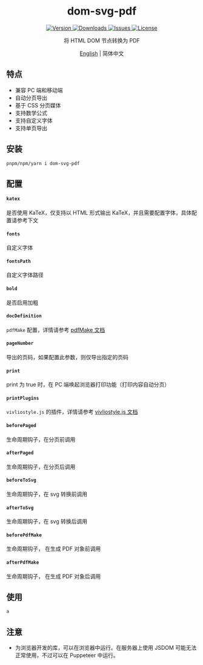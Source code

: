 <h1 align="center">dom-svg-pdf</h1>

<p align="center">
  <a href="https://www.npmjs.com/package/dom-svg-pdf">
    <img src="https://img.shields.io/npm/v/dom-svg-pdf.svg" alt="Version">
  </a>
  <a href="https://www.npmjs.com/package/dom-svg-pdf">
    <img src="https://img.shields.io/npm/dm/dom-svg-pdf" alt="Downloads">
  </a>
  <a href="https://github.com/xiashui1994/dom-svg-pdf/issues">
    <img src="https://img.shields.io/github/issues/xiashui1994/dom-svg-pdf" alt="Issues">
  </a>
  <a href="https://github.com/xiashui1994/dom-svg-pdf/blob/main/LICENSE">
    <img src="https://img.shields.io/npm/l/dom-svg-pdf.svg" alt="License">
  </a>
</p>

<p align="center">将 HTML DOM 节点转换为 PDF</p>

<p align="center"><a href="README.md">English</a> | 简体中文</p>

## 特点

- 兼容 PC 端和移动端
- 自动分页导出
- 基于 CSS 分页媒体
- 支持数学公式
- 支持自定义字体
- 支持单页导出

## 安装

```sh
pnpm/npm/yarn i dom-svg-pdf
```

## 配置

#### `katex`

是否使用 KaTeX，仅支持以 HTML 形式输出 KaTeX，并且需要配置字体，具体配置请参考下文

#### `fonts`

自定义字体

#### `fontsPath`

自定义字体路径

#### `bold`

是否启用加粗

#### `docDefinition`

`pdfMake` 配置，详情请参考 [pdfMake 文档](https://pdfmake.github.io/docs/0.1/)

#### `pageNumber`

导出的页码，如果配置此参数，则仅导出指定的页码

#### `print`

print 为 true 时，在 PC 端唤起浏览器打印功能（打印内容自动分页）

#### `printPlugins`

`vivliostyle.js` 的插件，详情请参考 [vivliostyle.js 文档](https://docs.vivliostyle.org/#/api#plugin)

#### `beforePaged`

生命周期钩子，在分页前调用

#### `afterPaged`

生命周期钩子，在分页后调用

#### `beforeToSvg`

生命周期钩子，在 svg 转换前调用

#### `afterToSvg`

生命周期钩子，在 svg 转换后调用

#### `beforePdfMake`

生命周期钩子， 在生成 PDF 对象前调用

#### `afterPdfMake`

生命周期钩子， 在生成 PDF 对象后调用

## 使用

```js
a
```

## 注意

- 为浏览器开发的库，可以在浏览器中运行。在服务器上使用 JSDOM 可能无法正常使用，不过可以在 Puppeteer 中运行。
